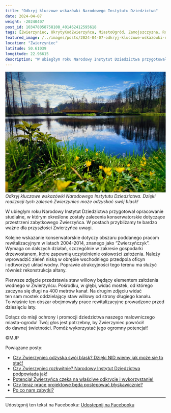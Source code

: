 ```yaml
---
title: "Odkryj kluczowe wskazówki Narodowego Instytutu Dziedzictwa"
date: 2024-04-07
weight: -20240407
post_id: 103478058758108_401462412595618
tags: [Zwierzyniec, UkrytyKodZwierzyńca, MiastoOgród, Zamojszczyzna, Roztocze, Lubelskie, villarestituta, turystyka, dziedzictwo, zabytki, krajobrazy, TajemnicePrzeszłości, PodróżeWczasie, MagiczneMiejsce]
featured_image: /../images/posts/2024-04-07-odkryj-kluczowe-wskazowki-narodowego-instytutu.jpg
location: "Zwierzyniec"
latitude: 50.61039
longitude: 22.96615
description: "W ubiegłym roku Narodowy Instytut Dziedzictwa przygotował opracowanie studialne, w którym określone zostały zalecenia konserwatorskie dotyczące przest..."
---
```


![Odkryj kluczowe wskazówki Narodowego Instytutu Dziedzictwa. Dzięki realizacji tych zaleceń Zwierzyniec może odzyskać swój blask!](/images/posts/2024-04-07-odkryj-kluczowe-wskazowki-narodowego-instytutu.jpg)
*Odkryj kluczowe wskazówki Narodowego Instytutu Dziedzictwa. Dzięki realizacji tych zaleceń Zwierzyniec może odzyskać swój blask!*

W ubiegłym roku Narodowy Instytut Dziedzictwa przygotował opracowanie studialne, w którym określone zostały zalecenia konserwatorskie dotyczące przestrzeni zabytkowego Zwierzyńca. W postach przybliżamy te bardzo ważne dla przyszłości Zwierzyńca uwagi.

Kolejne wskazanie konserwatorskie dotyczy obszaru poddanego pracom rewitalizacyjnym w latach 2004-2014, znanego jako “Zwierzyńczyk”. Wymaga on dalszych działań, szczególnie w zakresie gospodarki drzewostanem, które zapewnią uczytelnienie osiowości założenia. Należy wprowadzić zieleń niską w obrębie wschodniego przedpola oficyn i odtworzyć układ wodny. Poprawie atrakcyjności tego terenu ma służyć również rekonstrukcja altany.

Pierwsze zdjęcie przedstawia staw willowy będący elementem założenia wodnego w Zwierzyńcu. Pośrodku, w głębi, widać mostek, od którego zaczyna się długi na 400 metrów kanał.
Na drugim zdjęciu widać ten sam mostek oddzielający staw willowy od strony długiego kanału. To właśnie ten obszar obejmowały prace rewitalizacyjne prowadzone przed dziesięciu laty.

Dołącz do misji ochrony i promocji dziedzictwa naszego malowniczego miasta-ogrodu! Twój głos jest potrzebny, by Zwierzyniec powrócił do dawnej świetności. Pomóż wykorzystać jego ogromny potencjał!



©MJP

Powiązane posty:
- [Czy Zwierzyniec odzyska swój blask? Dzięki NID wiemy jak może się to stać!](/posts/czy-zwierzyniec-odzyska-swoj-blask-dzieki-nid)
- [Czy Zwierzyniec rozkwitnie? Narodowy Instytut Dziedzictwa podpowiada jak!](/posts/czy-zwierzyniec-rozkwitnie-narodowy-instytut)
- [Potencjał Zwierzyńca czeka na właściwe odkrycie i wykorzystanie!](/posts/potencjal-zwierzynca-czeka-na-wlasciwe-odkrycie-i)
- [Czy teraz prace projektowe będą postępować błyskawicznie?](/posts/czy-teraz-prace-projektowe-beda-postepowac)
- [Po co nam zabytki?](/posts/po-co-nam-zabytki)


---

Udostępnij ten tekst na Facebooku:
[Udostępnij na Facebooku](https://www.facebook.com/sharer/sharer.php?u=https://stowarzyszeniewachniewskiej.pl/posts/odkryj-kluczowe-wskazowki-narodowego-instytutu)

<script type="application/ld+json">
{
  "@context": "https://schema.org",
  "@type": "BlogPosting",
  "headline": "Odkryj kluczowe wskazówki Narodowego Instytutu Dziedzictwa",
  "datePublished": "2024-04-07",
  "dateModified": "2024-04-07",
  "author": {
    "@type": "Person",
    "name": "Michał Jan Patyk"
  },
  "publisher": {
    "@type": "Organization",
    "name": "Stowarzyszenie im. Aleksandry Wachniewskiej",
    "logo": {
      "@type": "ImageObject",
      "url": "https://stowarzyszeniewachniewskiej.pl/images/logo/logo.svg"
    }
  },
  "mainEntityOfPage": {
    "@type": "WebPage",
    "@id": "https://stowarzyszeniewachniewskiej.pl/posts/odkryj-kluczowe-wskazowki-narodowego-instytutu"
  },
  "image": {
    "@type": "ImageObject",
    "url": "https://stowarzyszeniewachniewskiej.pl//images/posts/2024-04-07-odkryj-kluczowe-wskazowki-narodowego-instytutu.jpg"
  },
  "articleSection": "Dziedzictwo Kulturowe i Zabytki",
  "keywords": "[Zwierzyniec, UkrytyKodZwierzyńca, MiastoOgród, Zamojszczyzna, Roztocze, Lubelskie, villarestituta, turystyka, dziedzictwo, zabytki, krajobrazy, TajemnicePrzeszłości, PodróżeWczasie, MagiczneMiejsce]",
  "wordCount": 155,
  "articleBody": "W ubiegłym roku Narodowy Instytut Dziedzictwa przygotował opracowanie studialne, w którym określone zostały zalecenia konserwatorskie dotyczące przestrzeni zabytkowego Zwierzyńca. W postach przybliżamy te bardzo ważne dla przyszłości Zwierzyńca uwagi.\n\nKolejne wskazanie konserwatorskie dotyczy obszaru poddanego pracom rewitalizacyjnym w latach 2004-2014, znanego jako “Zwierzyńczyk”. Wymaga on dalszych działań, szczególnie w zakresie gospodarki drzewostanem, które zapewnią uczytelnienie osiowości założenia. Należy wprowadzić zieleń niską w obrębie wschodniego przedpola oficyn i odtworzyć układ wodny. Poprawie atrakcyjności tego terenu ma służyć również rekonstrukcja altany.\n\nPierwsze zdjęcie przedstawia staw willowy będący elementem założenia wodnego w Zwierzyńcu. Pośrodku, w głębi, widać mostek, od którego zaczyna się długi na 400 metrów kanał.\nNa drugim zdjęciu widać ten sam mostek oddzielający staw willowy od strony długiego kanału. To właśnie ten obszar obejmowały prace rewitalizacyjne prowadzone przed dziesięciu laty.\n\nDołącz do misji ochrony i promocji dziedzictwa naszego malowniczego miasta-ogrodu! Twój głos jest potrzebny, by Zwierzyniec powrócił do dawnej świetności. Pomóż wykorzystać jego ogromny potencjał!\n\n\n\n©MJP",
  "description": "W ubiegłym roku Narodowy Instytut Dziedzictwa przygotował opracowanie studialne, w którym określone zostały zalecenia konserwatorskie dotyczące przest...",
  "copyrightHolder": {
    "@type": "Person",
    "name": "Michał Jan Patyk"
  }
}
</script>
<script type="application/ld+json">
{
  "@context": "https://schema.org",
  "@type": "BreadcrumbList",
  "itemListElement": [
    {
      "@type": "ListItem",
      "position": 1,
      "name": "Home",
      "item": "https://stowarzyszeniewachniewskiej.pl"
    },
    {
      "@type": "ListItem",
      "position": 2,
      "name": "posts",
      "item": "https://stowarzyszeniewachniewskiej.pl/posts"
    },
    {
      "@type": "ListItem",
      "position": 3,
      "name": "Odkryj kluczowe wskazówki Narodowego Instytutu Dziedzictwa",
      "item": "https://stowarzyszeniewachniewskiej.pl/posts/odkryj-kluczowe-wskazowki-narodowego-instytutu"
    }
  ]
}
</script>
